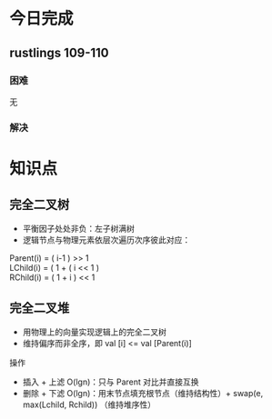 # 今日完成
## rustlings 109-110
### 困难

无

### 解决


# 知识点

## 完全二叉树

- 平衡因子处处非负：左子树满树
- 逻辑节点与物理元素依层次遍历次序彼此对应：

Parent(i) = ( i-1 ) >> 1   
LChild(i) = ( 1 + ( i << 1 )   
RChild(i) = ( 1 + i ) << 1

## 完全二叉堆

- 用物理上的向量实现逻辑上的完全二叉树
- 维持偏序而非全序，即 val [i] <= val [Parent(i)]

操作
- 插入 + 上滤 O(lgn)：只与 Parent 对比并直接互换 
- 删除 + 下滤 O(lgn)：用末节点填充根节点（维持结构性）+ swap(e, max(Lchild, Rchild)) （维持堆序性）